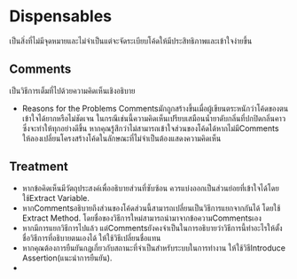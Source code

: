 # Dispensables
เป็นสิ่งที่ไม่มีจุดหมายและไม่จำเป็นแต่จะจัดระเบียบโค้ดให้มีประสิทธิภาพและเข้าใจง่ายขึ้น
## Comments
เป็นวิธีการเต็มที่ไปด้วยความคิดเห็นเชิงอธิบาย
* Reasons for the Problems
Commentsมักถูกสร้างขึ้นเมื่อผู้เขียนตระหนักว่าโค้ดของตนเข้าใจได้ยากหรือไม่ชัดเจน ในกรณีเช่นนี้ความคิดเห็นเปรียบเสมือนน้ำยาดับกลิ่นที่ปกปิดกลิ่นคาวซึ่งจะทำให้ทุกอย่างดีขึ้น
หากคุณรู้สึกว่าไม่สามารถเข้าใจส่วนของโค้ดได้หากไม่มีComments ให้ลองเปลี่ยนโครงสร้างโค้ดในลักษณะที่ไม่จำเป็นต้องแสดงความคิดเห็น
## Treatment
* หากข้อคิดเห็นมีวัตถุประสงค์เพื่ออธิบายส่วนที่ซับซ้อน ควรแบ่งออกเป็นส่วนย่อยที่เข้าใจได้โดยใช้Extract Variable.
* หากCommentsอธิบายถึงส่วนของโค้ดส่วนนี้สามารถเปลี่ยนเป็นวิธีการแยกจากกันได้ โดยใช้ Extract Method. โดยชื่อของวิธีการใหม่สามารถนำมาจากข้อความCommentsเอง
* หากมีการแยกวิธีการไปแล้ว แต่Commentsยังคงจำเป็นในการอธิบายว่าวิธีการนี้ทำอะไรให้ตั้งชื่อวิธีการที่อธิบายตนเองได้ ให้ใช้วิธีเปลี่ยนชื่อแทน
* หากคุณต้องการยืนยันกฎเกี่ยวกับสถานะที่จำเป็นสำหรับระบบในการทำงาน ให้ใช้วิธีIntroduce Assertion(แนะนำการยืนยัน).
* 
